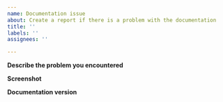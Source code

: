 ```yaml
---
name: Documentation issue
about: Create a report if there is a problem with the documentation
title: ''
labels: ''
assignees: ''

---
```


**Describe the problem you encountered**

<!-- Please tell us briefly the problem you had -->

**Screenshot**

<!-- Please, attach a screenshot of the documentation error -->

**Documentation version**

<!-- Tell us what documentation version you are using -->

